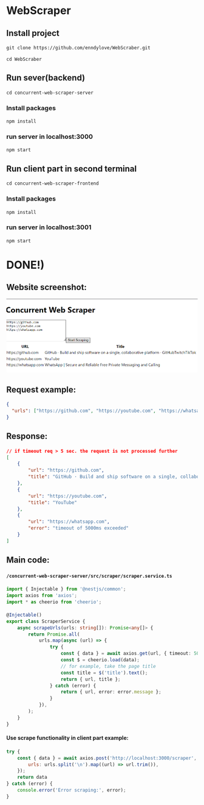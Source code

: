 # WebScraper
## Install project
```shell
git clone https://github.com/enndylove/WebScraber.git
```
```shell
cd WebScraber
```

## Run sever(backend)
```shell
cd concurrent-web-scraper-server
```

### Install packages
```shell
npm install
```
### run server in localhost:3000
```shell
npm start
```

## Run client part in second terminal
```shell
cd concurrent-web-scraper-frontend
```
### Install packages
```shell
npm install
```
### run server in localhost:3001
```shell
npm start
```


# DONE!)

## Website screenshot:
![](_readme_images/client.png)

## Request example:
```json
{
  "urls": ["https://github.com", "https://youtube.com", "https://whatsapp.com"]
}
```
## Response: 
```json
// if timeout req > 5 sec. the request is not processed further
[
    {
        "url": "https://github.com",
        "title": "GitHub · Build and ship software on a single, collaborative platform · GitHubTwitchTikTok"
    },
    {
        "url": "https://youtube.com",
        "title": "YouTube"
    },
    {
        "url": "https://whatsapp.com",
        "error": "timeout of 5000ms exceeded"
    }
]
```

## Main code: 
#### `/concurrent-web-scraper-server/src/scraper/scraper.service.ts`
```typescript
import { Injectable } from '@nestjs/common';
import axios from 'axios';
import * as cheerio from 'cheerio';

@Injectable()
export class ScraperService {
    async scrapeUrls(urls: string[]): Promise<any[]> {
        return Promise.all(
            urls.map(async (url) => {
                try {
                    const { data } = await axios.get(url, { timeout: 5000 });
                    const $ = cheerio.load(data);
                    // for example, take the page title
                    const title = $('title').text();
                    return { url, title };
                } catch (error) {
                    return { url, error: error.message };
                }
            }),
        );
    }
}
```
#### Use scrape functionality in client part example: 
```js
try {
    const { data } = await axios.post('http://localhost:3000/scraper', {
        urls: urls.split('\n').map((url) => url.trim()),
    });
    return data
} catch (error) {
    console.error('Error scraping:', error);
}
```